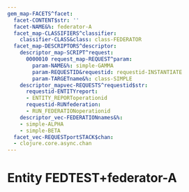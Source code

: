 ```yaml
---
gem_map-FACETS^facet:
  facet-CONTENT$str: ''
  facet-NAME&%: federator-A
  facet_map-CLASSIFIERS^classifier:
    classifier-CLASS&class: class-FEDERATOR
  facet_map-DESCRIPTORS^descriptor:
    descriptor_map-SCRIPT^request:
      0000010 request_map-REQUEST^param:
        param-NAME&%: simple-GAMMA
        param-REQUESTID&requestid: requestid-INSTANTIATE
        param-TARGETname&%: class-SIMPLE
    descriptor_mapvec-REQUESTS^requestid$str:
      requestid-ENTITYreport:
      - ENTITY_REPORToperationid
      requestid-RUNfederation:
      - RUN_FEDERATIONoperationid
    descriptor_vec-FEDERATIONnames&%:
    - simple-ALPHA
    - simple-BETA
  facet_vec-REQUESTportSTACK$chan:
  - clojure.core.async.chan
---
```

# Entity FEDTEST+federator-A

